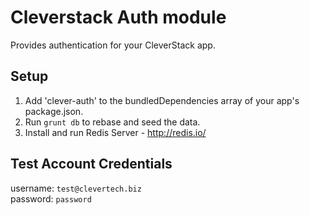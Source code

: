 # Cleverstack Auth module
Provides authentication for your CleverStack app.

## Setup
1. Add 'clever-auth' to the bundledDependencies array of your app's package.json.
2. Run `grunt db` to rebase and seed the data.
3. Install and run Redis Server - http://redis.io/

## Test Account Credentials


username: `test@clevertech.biz` <br>
password: `password`
